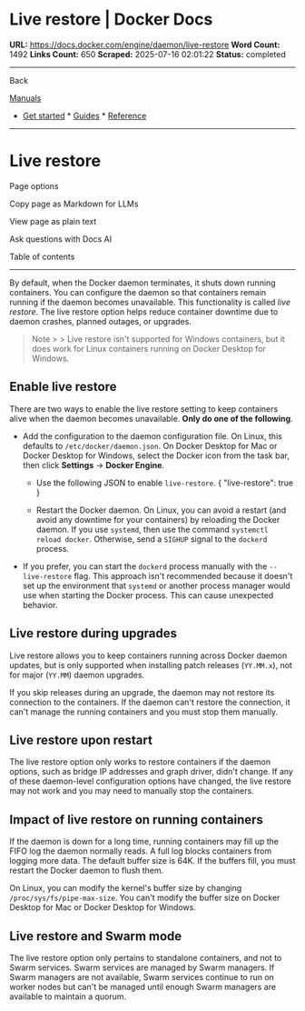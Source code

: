 # Live restore | Docker Docs

**URL:** https://docs.docker.com/engine/daemon/live-restore
**Word Count:** 1492
**Links Count:** 650
**Scraped:** 2025-07-16 02:01:22
**Status:** completed

---

Back

[Manuals](https://docs.docker.com/manuals/)

  * [Get started](https://docs.docker.com/get-started/)   * [Guides](https://docs.docker.com/guides/)   * [Reference](https://docs.docker.com/reference/)

* * *

# Live restore

Page options

Copy page as Markdown for LLMs

View page as plain text

Ask questions with Docs AI

Table of contents

* * *

By default, when the Docker daemon terminates, it shuts down running containers. You can configure the daemon so that containers remain running if the daemon becomes unavailable. This functionality is called _live restore_. The live restore option helps reduce container downtime due to daemon crashes, planned outages, or upgrades.

> Note >  > Live restore isn't supported for Windows containers, but it does work for Linux containers running on Docker Desktop for Windows.

## Enable live restore

There are two ways to enable the live restore setting to keep containers alive when the daemon becomes unavailable. **Only do one of the following**.

  * Add the configuration to the daemon configuration file. On Linux, this defaults to `/etc/docker/daemon.json`. On Docker Desktop for Mac or Docker Desktop for Windows, select the Docker icon from the task bar, then click **Settings** -> **Docker Engine**.

    * Use the following JSON to enable `live-restore`.                      {             "live-restore": true           }

    * Restart the Docker daemon. On Linux, you can avoid a restart \(and avoid any downtime for your containers\) by reloading the Docker daemon. If you use `systemd`, then use the command `systemctl reload docker`. Otherwise, send a `SIGHUP` signal to the `dockerd` process.

  * If you prefer, you can start the `dockerd` process manually with the `--live-restore` flag. This approach isn't recommended because it doesn't set up the environment that `systemd` or another process manager would use when starting the Docker process. This can cause unexpected behavior.

## Live restore during upgrades

Live restore allows you to keep containers running across Docker daemon updates, but is only supported when installing patch releases \(`YY.MM.x`\), not for major \(`YY.MM`\) daemon upgrades.

If you skip releases during an upgrade, the daemon may not restore its connection to the containers. If the daemon can't restore the connection, it can't manage the running containers and you must stop them manually.

## Live restore upon restart

The live restore option only works to restore containers if the daemon options, such as bridge IP addresses and graph driver, didn't change. If any of these daemon-level configuration options have changed, the live restore may not work and you may need to manually stop the containers.

## Impact of live restore on running containers

If the daemon is down for a long time, running containers may fill up the FIFO log the daemon normally reads. A full log blocks containers from logging more data. The default buffer size is 64K. If the buffers fill, you must restart the Docker daemon to flush them.

On Linux, you can modify the kernel's buffer size by changing `/proc/sys/fs/pipe-max-size`. You can't modify the buffer size on Docker Desktop for Mac or Docker Desktop for Windows.

## Live restore and Swarm mode

The live restore option only pertains to standalone containers, and not to Swarm services. Swarm services are managed by Swarm managers. If Swarm managers are not available, Swarm services continue to run on worker nodes but can't be managed until enough Swarm managers are available to maintain a quorum.
